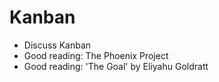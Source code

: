 # Kanban

* Discuss Kanban
* Good reading: The Phoenix Project
* Good reading: 'The Goal' by Eliyahu Goldratt

